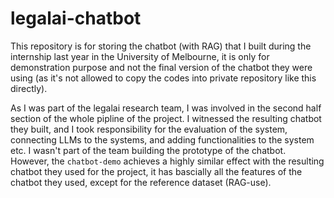 # legalai-chatbot

This repository is for storing the chatbot (with RAG) that I built during the internship last year in the University of Melbourne, it is only for demonstration purpose and not the final version of the chatbot they were using (as it's not allowed to copy the codes into private repository like this directly).

As I was part of the legalai research team, I was involved in the second half section of the whole pipline of the project. I witnessed the resulting chatbot they built, and I took responsibility for the evaluation of the system, connecting LLMs to the systems, and adding functionalities to the system etc. I wasn't part of the team building the prototype of the chatbot. However, the `chatbot-demo` achieves a highly similar effect with the resulting chatbot they used for the project, it has bascially all the features of the chatbot they used, except for the reference dataset (RAG-use).
